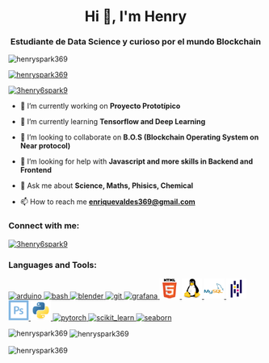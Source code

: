 <h1 align="center">Hi 👋, I'm Henry</h1>
<h3 align="center">Estudiante de Data Science y curioso por el mundo Blockchain</h3>

<p align="left"> <img src="https://komarev.com/ghpvc/?username=henryspark369&label=Profile%20views&color=0e75b6&style=flat" alt="henryspark369" /> </p>

<p align="left"> <a href="https://github.com/ryo-ma/github-profile-trophy"><img src="https://github-profile-trophy.vercel.app/?username=henryspark369" alt="henryspark369" /></a> </p>

<p align="left"> <a href="https://twitter.com/3henry6spark9" target="blank"><img src="https://img.shields.io/twitter/follow/3henry6spark9?logo=twitter&style=for-the-badge" alt="3henry6spark9" /></a> </p>

- 🔭 I’m currently working on **Proyecto Prototípico**

- 🌱 I’m currently learning **Tensorflow and Deep Learning**

- 👯 I’m looking to collaborate on **B.O.S (Blockchain Operating System on Near protocol)**

- 🤝 I’m looking for help with **Javascript and more skills in Backend and Frontend**

- 💬 Ask me about **Science, Maths, Phisics, Chemical**

- 📫 How to reach me **enriquevaldes369@gmail.com**

<h3 align="left">Connect with me:</h3>
<p align="left">
<a href="https://twitter.com/3henry6spark9" target="blank"><img align="center" src="https://raw.githubusercontent.com/rahuldkjain/github-profile-readme-generator/master/src/images/icons/Social/twitter.svg" alt="3henry6spark9" height="30" width="40" /></a>
</p>

<h3 align="left">Languages and Tools:</h3>
<p align="left"> <a href="https://www.arduino.cc/" target="_blank" rel="noreferrer"> <img src="https://cdn.worldvectorlogo.com/logos/arduino-1.svg" alt="arduino" width="40" height="40"/> </a> <a href="https://www.gnu.org/software/bash/" target="_blank" rel="noreferrer"> <img src="https://www.vectorlogo.zone/logos/gnu_bash/gnu_bash-icon.svg" alt="bash" width="40" height="40"/> </a> <a href="https://www.blender.org/" target="_blank" rel="noreferrer"> <img src="https://download.blender.org/branding/community/blender_community_badge_white.svg" alt="blender" width="40" height="40"/> </a> <a href="https://git-scm.com/" target="_blank" rel="noreferrer"> <img src="https://www.vectorlogo.zone/logos/git-scm/git-scm-icon.svg" alt="git" width="40" height="40"/> </a> <a href="https://grafana.com" target="_blank" rel="noreferrer"> <img src="https://www.vectorlogo.zone/logos/grafana/grafana-icon.svg" alt="grafana" width="40" height="40"/> </a> <a href="https://www.w3.org/html/" target="_blank" rel="noreferrer"> <img src="https://raw.githubusercontent.com/devicons/devicon/master/icons/html5/html5-original-wordmark.svg" alt="html5" width="40" height="40"/> </a> <a href="https://www.linux.org/" target="_blank" rel="noreferrer"> <img src="https://raw.githubusercontent.com/devicons/devicon/master/icons/linux/linux-original.svg" alt="linux" width="40" height="40"/> </a> <a href="https://www.mysql.com/" target="_blank" rel="noreferrer"> <img src="https://raw.githubusercontent.com/devicons/devicon/master/icons/mysql/mysql-original-wordmark.svg" alt="mysql" width="40" height="40"/> </a> <a href="https://pandas.pydata.org/" target="_blank" rel="noreferrer"> <img src="https://raw.githubusercontent.com/devicons/devicon/2ae2a900d2f041da66e950e4d48052658d850630/icons/pandas/pandas-original.svg" alt="pandas" width="40" height="40"/> </a> <a href="https://www.photoshop.com/en" target="_blank" rel="noreferrer"> <img src="https://raw.githubusercontent.com/devicons/devicon/master/icons/photoshop/photoshop-line.svg" alt="photoshop" width="40" height="40"/> </a> <a href="https://www.python.org" target="_blank" rel="noreferrer"> <img src="https://raw.githubusercontent.com/devicons/devicon/master/icons/python/python-original.svg" alt="python" width="40" height="40"/> </a> <a href="https://pytorch.org/" target="_blank" rel="noreferrer"> <img src="https://www.vectorlogo.zone/logos/pytorch/pytorch-icon.svg" alt="pytorch" width="40" height="40"/> </a> <a href="https://scikit-learn.org/" target="_blank" rel="noreferrer"> <img src="https://upload.wikimedia.org/wikipedia/commons/0/05/Scikit_learn_logo_small.svg" alt="scikit_learn" width="40" height="40"/> </a> <a href="https://seaborn.pydata.org/" target="_blank" rel="noreferrer"> <img src="https://seaborn.pydata.org/_images/logo-mark-lightbg.svg" alt="seaborn" width="40" height="40"/> </a> </p>

<p><img align="left" src="https://github-readme-stats.vercel.app/api/top-langs?username=henryspark369&show_icons=true&locale=en&layout=compact" alt="henryspark369" /></p>

<p>&nbsp;<img align="center" src="https://github-readme-stats.vercel.app/api?username=henryspark369&show_icons=true&locale=en" alt="henryspark369" /></p>

<p><img align="center" src="https://github-readme-streak-stats.herokuapp.com/?user=henryspark369&" alt="henryspark369" /></p>

